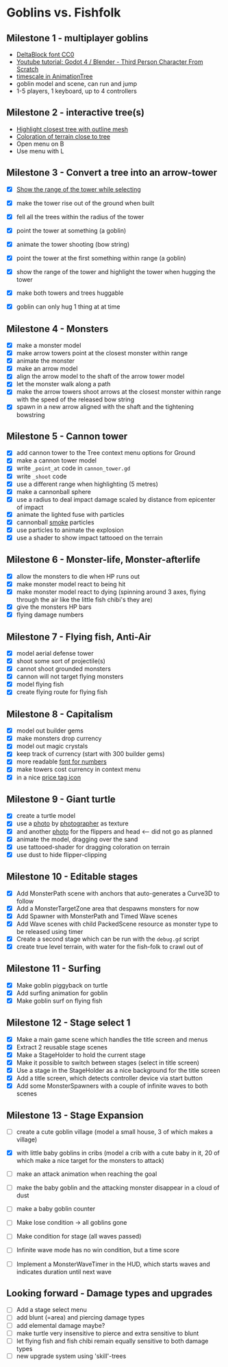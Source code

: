 # Goblins vs. Fishfolk

## Milestone 1 - multiplayer goblins

- [DeltaBlock font CC0](https://www.fontspace.com/delta-block-font-f108775)
- [Youtube tutorial: Godot 4 / Blender - Third Person Character From Scratch](https://youtu.be/VasHZZyPpYU?si=uVCYltNUYqa3C8hG)
- [timescale in AnimationTree](https://github.com/godotengine/godot-proposals/issues/463#issuecomment-585551999)
- goblin model and scene, can run and jump
- 1-5 players, 1 keyboard, up to 4 controllers

## Milestone 2 - interactive tree(s)

- [Highlight closest tree with outline mesh](https://www.reddit.com/r/godot/comments/16ulxqs/does_anybody_knows_how_this_3d_model_outline_is/)
- [Coloration of terrain close to tree](https://www.reddit.com/r/godot/comments/gok070/need_help_getting_world_coordinates_in_shader/)
- Open menu on B
- Use menu with L

## Milestone 3 - Convert a tree into an arrow-tower
- [x] [Show the range of the tower while selecting](https://godotshaders.com/shader/sdf-range-rings-3d/)
- [x] make the tower rise out of the ground when built
- [x] fell all the trees within the radius of the tower
- [x] point the tower at something (a goblin)
- [x] animate the tower shooting (bow string)
- [x] point the tower at the first something within range (a goblin)
- [x] show the range of the tower and highlight the tower when hugging the tower
- [x] make both towers and trees huggable
- [x] goblin can only hug 1 thing at at time


## Milestone 4 - Monsters
- [x] make a monster model
- [x] make arrow towers point at the closest monster within range
- [x] animate the monster
- [x] make an arrow model
- [x] align the arrow model to the shaft of the arrow tower model
- [x] let the monster walk along a path
- [x] make the arrow towers shoot arrows at the closest monster within range with the speed of the released bow string
- [x] spawn in a new arrow aligned with the shaft and the tightening bowstring

## Milestone 5 - Cannon tower
- [x] add cannon tower to the Tree context menu options for Ground
- [x] make a cannon tower model
- [x] write `_point_at` code in `cannon_tower.gd`
- [x] write `_shoot` code
- [x] use a different range when highlighting (5 metres)
- [x] make a cannonball sphere
- [x] use a radius to deal impact damage scaled by distance from epicenter of impact
- [x] animate the lighted fuse with particles
- [x] cannonball  [smoke](https://www.youtube.com/watch?v=jVdgmbn67G8) particles
- [x] use particles to animate the explosion
- [x] use a shader to show impact tattooed on the terrain

## Milestone 6 - Monster-life, Monster-afterlife

- [x] allow the monsters to die when HP runs out
- [x] make monster model react to being hit
- [x] make monster model react to dying (spinning around 3 axes, flying through the air like the little fish chibi's they are)
- [x] give the monsters HP bars
- [x] flying damage numbers

## Milestone 7 - Flying fish, Anti-Air

- [x] model aerial defense tower
- [x] shoot some sort of projectile(s)
- [x] cannot shoot grounded monsters
- [x] cannon will not target flying monsters
- [x] model flying fish
- [x] create flying route for flying fish

## Milestone 8 - Capitalism

- [x] model out builder gems
- [x] make monsters drop currency
- [x] model out magic crystals
- [x] keep track of currency (start with 300 builder gems)
- [x] more readable [font for numbers](https://www.fontspace.com/alpha-prota-font-f83519)
- [x] make towers cost currency in context menu
- [x] in a nice [price tag icon](https://svgsilh.com/image/151102.html)

## Milestone 9 - Giant turtle
- [x] create a turtle model
- [x] use a [photo](https://commons.wikimedia.org/wiki/Image:Chelonia_mydas_(green_sea_turtle)_(San_Salvador_Island,_Bahamas)_4_(16158070626).jpg?uselang=nl) by [photographer](https://www.flickr.com/people/47445767@N05) as texture
- [x] and another [photo](https://commons.wikimedia.org/wiki/File:Chelonia_mydas_176500422.jpg) for the flippers and head <-- did not go as planned
- [x] animate the model, dragging over the sand
- [x] use tattooed-shader for dragging coloration on terrain
- [x] use dust to hide flipper-clipping

## Milestone 10 - Editable stages
- [x] Add MonsterPath scene with anchors that auto-generates a Curve3D to follow
- [x] Add a MonsterTargetZone area that despawns monsters for now
- [x] Add Spawner with MonsterPath and Timed Wave scenes
- [x] Add Wave scenes with child PackedScene resource as monster type to be released using timer
- [x] Create a second stage which can be run with the `debug.gd` script
- [x] create true level terrain, with water for the fish-folk to crawl out of

## Milestone 11 - Surfing
- [x] Make goblin piggyback on turtle
- [x] Add surfing animation for goblin
- [x] Make goblin surf on flying fish

## Milestone 12 - Stage select 1
- [x] Make a main game scene which handles the title screen and menus
- [x] Extract 2 reusable stage scenes
- [x] Make a StageHolder to hold the current stage
- [x] Make it possible to switch between stages (select in title screen)
- [x] Use a stage in the StageHolder as a nice background for the title screen
- [x] Add a title screen, which detects controller device via start button
- [x] Add some MonsterSpawners with a couple of infinite waves to both scenes

## Milestone 13 - Stage Expansion
- [ ] create a cute goblin village (model a small house, 3 of which makes a village)
- [x] with little baby goblins in cribs (model a crib with a cute baby in it, 20 of which make a nice target for the monsters to attack)
- [ ] make an attack animation when reaching the goal
- [ ] make the baby goblin and the attacking monster disappear in a cloud of dust
- [ ] make a baby goblin counter
- [ ] Make lose condition -> all goblins gone
- [ ] Make condition for stage (all waves passed)
- [ ] Infinite wave mode has no win condition, but a time score
- [ ] Implement a MonsterWaveTimer in the HUD, which starts waves and indicates duration until next wave


## Looking forward - Damage types and upgrades
- [ ] Add a stage select menu
- [ ] add blunt (=area) and piercing damage types
- [ ] add elemental damage maybe?
- [ ] make turtle very insensitive to pierce and extra sensitive to blunt
- [ ] let flying fish and fish chibi remain equally sensitive to both damage types
- [ ] new upgrade system using 'skill'-trees
